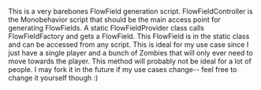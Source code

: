 This is a very barebones FlowField generation script.
FlowFieldController is the Monobehavior script that should be the main
access point for generating FlowFields. A static FlowFieldProvider class
calls FlowFieldFactory and gets a FlowField. This FlowField is in the static
class and can be accessed from any script. This is ideal for my use case since
I just have a single player and a bunch of Zombies that will only ever need to 
move towards the player. This method will probably not be ideal for a lot of 
people. I may fork it in the future if my use cases change-- feel free to change
it yourself though :)